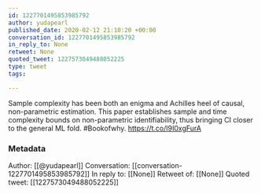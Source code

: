 ```yaml
---
id: 1227701495853985792
author: yudapearl
published_date: 2020-02-12 21:10:20 +00:00
conversation_id: 1227701495853985792
in_reply_to: None
retweet: None
quoted_tweet: 1227573049488052225
type: tweet
tags:

---
```


Sample complexity has been both an enigma and Achilles heel of causal, non-parametric estimation. This paper
establishes sample and time complexity bounds on
non-parametric identifiability, thus bringing CI closer to the general ML fold. #Bookofwhy. https://t.co/I9I0xgFurA

### Metadata

Author: [[@yudapearl]]
Conversation: [[conversation-1227701495853985792]]
In reply to: [[None]]
Retweet of: [[None]]
Quoted tweet: [[1227573049488052225]]
